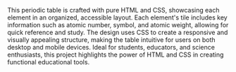 This periodic table is crafted with pure HTML and CSS, showcasing each element in an organized, accessible layout. Each element's tile includes key information such as atomic number, symbol, and atomic weight, allowing for quick reference and study. The design uses CSS to create a responsive and visually appealing structure, making the table intuitive for users on both desktop and mobile devices. Ideal for students, educators, and science enthusiasts, this project highlights the power of HTML and CSS in creating functional educational tools.
